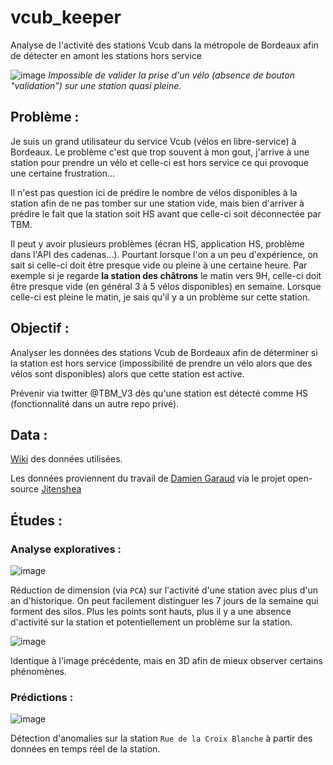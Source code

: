 # vcub_keeper
Analyse de l'activité des stations Vcub dans la métropole de Bordeaux afin de détecter en amont les stations hors service

![image](https://user-images.githubusercontent.com/8374843/96422013-ca168580-11f7-11eb-8939-d773b1a22953.png)
_Impossible de valider la prise d'un vélo (absence de bouton "validation") sur une station quasi pleine._

## Problème : 

Je suis un grand utilisateur du service Vcub (vélos en libre-service) à Bordeaux. Le problème c'est que trop souvent à mon gout, j'arrive à une station pour prendre un vélo et celle-ci est hors service ce qui provoque une certaine frustration...

Il n'est pas question ici de prédire le nombre de vélos disponibles à la station afin de ne pas tomber sur une station vide, mais bien d'arriver à prédire le fait que la station soit HS avant que celle-ci soit déconnectée par TBM.

Il peut y avoir plusieurs problèmes (écran HS, application HS, problème dans l'API des cadenas...). Pourtant lorsque l'on a un peu d'expérience, on sait si celle-ci doit être presque vide ou pleine à une certaine heure. Par exemple si je regarde **la station des châtrons** le matin vers 9H, celle-ci doit être presque vide (en général 3 à 5 vélos disponibles) en semaine. Lorsque celle-ci est pleine le matin, je sais qu'il y a un problème sur cette station.

## Objectif : 

Analyser les données des stations Vcub de Bordeaux afin de déterminer si la station est hors service (impossibilité de prendre un vélo alors que des vélos sont disponibles) alors que cette station est active.

Prévenir via twitter @TBM_V3 dès qu'une station est détecté comme HS (fonctionnalité dans un autre repo privé).

## Data :

[Wiki](https://github.com/armgilles/vcub_keeper/blob/master/data/wiki_data.md) des données utilisées.

Les données proviennent du travail de [Damien Garaud](https://twitter.com/jazzydag) via le projet open-source [Jitenshea](https://github.com/garaud/jitenshea)

## Études : 

### Analyse exploratives : 

![image](https://user-images.githubusercontent.com/8374843/94968006-6d7d5000-0500-11eb-853b-7b944a11bb26.png)

Réduction de dimension (via `PCA`) sur l'activité d'une station avec plus d'un an d'historique. On peut facilement distinguer les 7 jours de la semaine qui forment des silos. Plus les points sont hauts, plus il y a une absence d'activité sur la station et potentiellement un problème sur la station.

![image](https://user-images.githubusercontent.com/8374843/94968827-e630dc00-0501-11eb-9130-128679683423.png)

Identique à l'image précédente, mais en 3D afin de mieux observer certains phénomènes.

### Prédictions : 

![image](https://user-images.githubusercontent.com/8374843/96337330-a2ec7680-1086-11eb-84ec-c42c4cd5f7f6.png)

Détection d'anomalies sur la station `Rue de la Croix Blanche` à partir des données en temps réel de la station.
